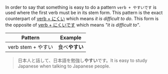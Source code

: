 In order to say that something is easy to do a pattern `verb + やすいです` is used where the first verb must be in its stem form. This pattern is the exact counterpart of [verb + にくい](93) which means *it is difficult to do*.
This form is the opposite of [verb + にくいです](138) which means *"it is difficult to"*.

|Pattern|Example|
|-|-|
|verb stem + やすい|食べ**やすい**|

>日本人と話して、日本語を勉強し**やすい**です。It is easy to study Japanese when talking to Japanese people.